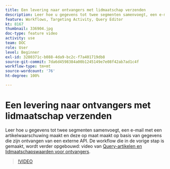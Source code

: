 ```yaml
---
title: Een levering naar ontvangers met lidmaatschap verzenden
description: Leer hoe u gegevens tot twee segmenten samenvoegt, een e-mail met een artikelwaarschuwing maakt en deze op maat maakt op basis van gegevens die zijn ontvangen van een externe API.
feature: Workflows, Targeting Activity, Query Editor
kt: 8167
thumbnail: 336904.jpg
doc-type: feature video
activity: use
team: DOC
role: User
level: Beginner
exl-id: 3280371c-b088-4da9-bc2c-f7a401719db8
source-git-commit: 7da6d4598384a00b1245149e7e08f42ab7ad1c4f
workflow-type: tm+mt
source-wordcount: '76'
ht-degree: 100%

---
```


# Een levering naar ontvangers met lidmaatschap verzenden

Leer hoe u gegevens tot twee segmenten samenvoegt, een e-mail met een artikelwaarschuwing maakt en deze op maat maakt op basis van gegevens die zijn ontvangen van een externe API. De workflow die in de vorige stap is gemaakt, wordt verder opgebouwd: video van [Query-artikelen en lidmaatschapswaarden voor ontvangers](/help/tutorial-use-soap-apis/query-articles-and-recipient-subscription-values.md).

>[!VIDEO](https://video.tv.adobe.com/v/336904?quality=12)
